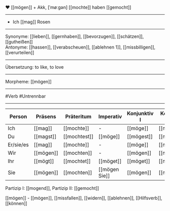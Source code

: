 ❤️ [[mögen]] + Akk, [ˈmøːɡən]
[[mochte]]
haben [[gemocht]]

---
- Ich [[mag]] Rosen


---
Synonyme: [[lieben]], [[gernhaben]], [[bevorzugen]], [[schätzen]], [[gutheißen]]  
Antonyme: [[hassen]], [[verabscheuen]], [[ablehnen 1]], [[missbilligen]], [[verurteilen]]

---
Übersetzung: to like, to love

---
Morpheme: [[mögen]]

---
#Verb #Untrennbar

---

| Person    | Präsens   | Präteritum   | Imperativ     | Konjunktiv I | Konjunktiv II |
| --------- | --------- | ------------ | ------------- | ------------ | ------------- |
| Ich       | [[mag]]   | [[mochte]]   | -             | [[möge]]     | [[möchte]]    |
| Du        | [[magst]] | [[mochtest]] | [[möge]]      | [[mögest]]   | [[möchtest]]  |
| Er/sie/es | [[mag]]   | [[mochte]]   | -             | [[möge]]     | [[möchte]]    |
| Wir       | [[mögen]] | [[mochten]]  | -             | [[mögen]]    | [[möchten]]   |
| Ihr       | [[mögt]]  | [[mochtet]]  | [[möget]]     | [[möget]]    | [[möchtet]]   |
| Sie       | [[mögen]] | [[mochten]]  | [[mögen Sie]] | [[mögen]]    | [[möchten]]   |

Partizip I: [[mogend]], Partizip II: [[gemocht]]

[[mögen]] - [[mögen]], [[missfallen]], [[widern]], [[ablehnen]], [[Hilfsverb]], [[können]]